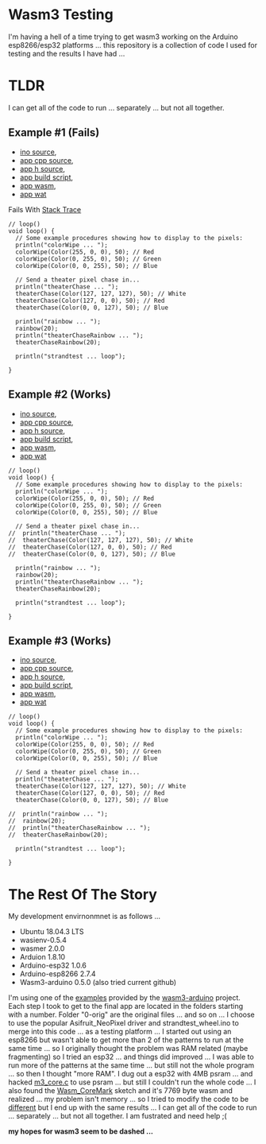 # Wasm3 Testing #

I'm having a hell of a time trying to get wasm3 working on the Arduino esp8266/esp32 platforms ... this repository is a collection of code I used for testing and the results I have had ...

# TLDR #
I can get all of the code to run ... separately ... but not all together.

## Example #1 (Fails)
* [ino source](https://github.com/sfranzyshen/wasm3_testing/blob/main/wasm_vm/wasm_vm.ino), 
* [app cpp source](https://github.com/sfranzyshen/wasm3_testing/blob/main/wasm_apps/cpp/example_1/app.cpp), 
* [app h source](https://github.com/sfranzyshen/wasm3_testing/blob/main/wasm_apps/cpp/example_1/arduino_api.h), 
* [app build script](https://github.com/sfranzyshen/wasm3_testing/blob/main/wasm_apps/cpp/example_1/build.sh), 
* [app wasm](https://github.com/sfranzyshen/wasm3_testing/blob/main/wasm_apps/cpp/example_1/app.wasm), 
* [app wat](https://github.com/sfranzyshen/wasm3_testing/blob/main/wasm_apps/cpp/example_1/app.wat)

Fails With [Stack Trace](https://github.com/sfranzyshen/wasm3_testing/blob/main/wasm_apps/cpp/example_1/trace.txt)
```
// loop()
void loop() {
  // Some example procedures showing how to display to the pixels:
  println("colorWipe ... ");
  colorWipe(Color(255, 0, 0), 50); // Red
  colorWipe(Color(0, 255, 0), 50); // Green
  colorWipe(Color(0, 0, 255), 50); // Blue

  // Send a theater pixel chase in...
  println("theaterChase ... ");
  theaterChase(Color(127, 127, 127), 50); // White
  theaterChase(Color(127, 0, 0), 50); // Red
  theaterChase(Color(0, 0, 127), 50); // Blue

  println("rainbow ... ");
  rainbow(20);
  println("theaterChaseRainbow ... ");
  theaterChaseRainbow(20);

  println("strandtest ... loop");
  
}
```
## Example #2 (Works)
* [ino source](https://github.com/sfranzyshen/wasm3_testing/blob/main/wasm_vm/wasm_vm.ino), 
* [app cpp source](https://github.com/sfranzyshen/wasm3_testing/blob/main/wasm_apps/cpp/example_2/app.cpp), 
* [app h source](https://github.com/sfranzyshen/wasm3_testing/blob/main/wasm_apps/cpp/example_2/arduino_api.h), 
* [app build script](https://github.com/sfranzyshen/wasm3_testing/blob/main/wasm_apps/cpp/example_2/build.sh), 
* [app wasm](https://github.com/sfranzyshen/wasm3_testing/blob/main/wasm_apps/cpp/example_2/app.wasm), 
* [app wat](https://github.com/sfranzyshen/wasm3_testing/blob/main/wasm_apps/cpp/example_2/app.wat)
```
// loop()
void loop() {
  // Some example procedures showing how to display to the pixels:
  println("colorWipe ... ");
  colorWipe(Color(255, 0, 0), 50); // Red
  colorWipe(Color(0, 255, 0), 50); // Green
  colorWipe(Color(0, 0, 255), 50); // Blue

  // Send a theater pixel chase in...
//  println("theaterChase ... ");
//  theaterChase(Color(127, 127, 127), 50); // White
//  theaterChase(Color(127, 0, 0), 50); // Red
//  theaterChase(Color(0, 0, 127), 50); // Blue

  println("rainbow ... ");
  rainbow(20);
  println("theaterChaseRainbow ... ");
  theaterChaseRainbow(20);

  println("strandtest ... loop");
  
}
```
## Example #3 (Works)
* [ino source](https://github.com/sfranzyshen/wasm3_testing/blob/main/wasm_vm/wasm_vm.ino), 
* [app cpp source](https://github.com/sfranzyshen/wasm3_testing/blob/main/wasm_apps/cpp/example_3/app.cpp), 
* [app h source](https://github.com/sfranzyshen/wasm3_testing/blob/main/wasm_apps/cpp/example_3/arduino_api.h), 
* [app build script](https://github.com/sfranzyshen/wasm3_testing/blob/main/wasm_apps/cpp/example_3/build.sh), 
* [app wasm](https://github.com/sfranzyshen/wasm3_testing/blob/main/wasm_apps/cpp/example_3/app.wasm), 
* [app wat](https://github.com/sfranzyshen/wasm3_testing/blob/main/wasm_apps/cpp/example_3/app.wat)
```
// loop()
void loop() {
  // Some example procedures showing how to display to the pixels:
  println("colorWipe ... ");
  colorWipe(Color(255, 0, 0), 50); // Red
  colorWipe(Color(0, 255, 0), 50); // Green
  colorWipe(Color(0, 0, 255), 50); // Blue

  // Send a theater pixel chase in...
  println("theaterChase ... ");
  theaterChase(Color(127, 127, 127), 50); // White
  theaterChase(Color(127, 0, 0), 50); // Red
  theaterChase(Color(0, 0, 127), 50); // Blue

//  println("rainbow ... ");
//  rainbow(20);
//  println("theaterChaseRainbow ... ");
//  theaterChaseRainbow(20);

  println("strandtest ... loop");
  
}
```
# The Rest Of The Story
My development envirnonmnet is as follows ...
* Ubuntu 18.04.3 LTS
* wasienv-0.5.4
* wasmer 2.0.0
* Arduion 1.8.10
* Arduino-esp32 1.0.6
* Arduino-esp8266 2.7.4
* Wasm3-arduino 0.5.0 (also tried current github)

I'm using one of the [examples](https://github.com/wasm3/wasm3-arduino/tree/main/examples_pio/Wasm_Advanced) provided by the [wasm3-arduino](https://github.com/wasm3/wasm3-arduino) project. Each step I took to get to the final app are located in the folders starting with a number. Folder "0-orig" are the original files ... and so on ... I choose to use the popular Asifruit_NeoPixel driver and strandtest_wheel.ino to merge into this code ... as a testing platform ...
I started out using an esp8266 but wasn't able to get more than 2 of the patterns to run at the same time ... so I originally thought the problem was RAM related (maybe fragmenting) so I tried an esp32 ... and things did improved ... I was able to run more of the patterns at the same time ... but still not the whole program ... so then I thought "more RAM". I dug out a esp32 with 4MB psram ... and hacked [m3_core.c](https://github.com/wasm3/wasm3-arduino/blob/main/src/m3_core.c) to use psram ... but still I couldn't run the whole code ... I also found the [Wasm_CoreMark](https://github.com/wasm3/wasm3-arduino/tree/main/examples/Wasm_CoreMark) sketch and it's 7769 byte wasm and realized ... my problem isn't memory ... so I tried to modify the code to be [different](https://github.com/sfranzyshen/wasm3_testing/blob/main/wasm_apps/cpp/app_other.cpp) but I end up with the same results ... I can get all of the code to run ... separately ... but not all together. I am fustrated and need help ;(

**my hopes for wasm3 seem to be dashed ...**
